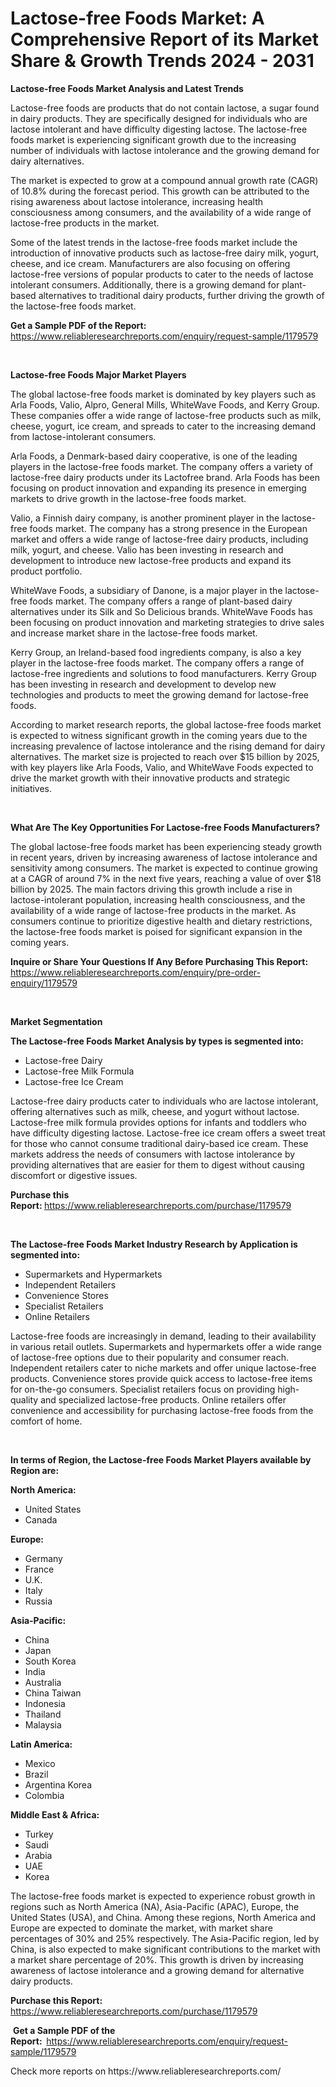 <p><h1>Lactose-free Foods Market: A Comprehensive Report of its Market Share & Growth Trends 2024 - 2031</h1></p><p><strong>Lactose-free Foods Market Analysis and Latest Trends</strong></p>
<p><p>Lactose-free foods are products that do not contain lactose, a sugar found in dairy products. They are specifically designed for individuals who are lactose intolerant and have difficulty digesting lactose. The lactose-free foods market is experiencing significant growth due to the increasing number of individuals with lactose intolerance and the growing demand for dairy alternatives. </p><p>The market is expected to grow at a compound annual growth rate (CAGR) of 10.8% during the forecast period. This growth can be attributed to the rising awareness about lactose intolerance, increasing health consciousness among consumers, and the availability of a wide range of lactose-free products in the market. </p><p>Some of the latest trends in the lactose-free foods market include the introduction of innovative products such as lactose-free dairy milk, yogurt, cheese, and ice cream. Manufacturers are also focusing on offering lactose-free versions of popular products to cater to the needs of lactose intolerant consumers. Additionally, there is a growing demand for plant-based alternatives to traditional dairy products, further driving the growth of the lactose-free foods market.</p></p>
<p><strong>Get a Sample PDF of the Report:&nbsp;</strong> <a href="https://www.reliableresearchreports.com/enquiry/request-sample/1179579">https://www.reliableresearchreports.com/enquiry/request-sample/1179579</a></p>
<p>&nbsp;</p>
<p><strong>Lactose-free Foods Major Market Players</strong></p>
<p><p>The global lactose-free foods market is dominated by key players such as Arla Foods, Valio, Alpro, General Mills, WhiteWave Foods, and Kerry Group. These companies offer a wide range of lactose-free products such as milk, cheese, yogurt, ice cream, and spreads to cater to the increasing demand from lactose-intolerant consumers.</p><p>Arla Foods, a Denmark-based dairy cooperative, is one of the leading players in the lactose-free foods market. The company offers a variety of lactose-free dairy products under its Lactofree brand. Arla Foods has been focusing on product innovation and expanding its presence in emerging markets to drive growth in the lactose-free foods market.</p><p>Valio, a Finnish dairy company, is another prominent player in the lactose-free foods market. The company has a strong presence in the European market and offers a wide range of lactose-free dairy products, including milk, yogurt, and cheese. Valio has been investing in research and development to introduce new lactose-free products and expand its product portfolio.</p><p>WhiteWave Foods, a subsidiary of Danone, is a major player in the lactose-free foods market. The company offers a range of plant-based dairy alternatives under its Silk and So Delicious brands. WhiteWave Foods has been focusing on product innovation and marketing strategies to drive sales and increase market share in the lactose-free foods market.</p><p>Kerry Group, an Ireland-based food ingredients company, is also a key player in the lactose-free foods market. The company offers a range of lactose-free ingredients and solutions to food manufacturers. Kerry Group has been investing in research and development to develop new technologies and products to meet the growing demand for lactose-free foods.</p><p>According to market research reports, the global lactose-free foods market is expected to witness significant growth in the coming years due to the increasing prevalence of lactose intolerance and the rising demand for dairy alternatives. The market size is projected to reach over $15 billion by 2025, with key players like Arla Foods, Valio, and WhiteWave Foods expected to drive the market growth with their innovative products and strategic initiatives.</p></p>
<p>&nbsp;</p>
<p><strong>What Are The Key Opportunities For Lactose-free Foods Manufacturers?</strong></p>
<p><p>The global lactose-free foods market has been experiencing steady growth in recent years, driven by increasing awareness of lactose intolerance and sensitivity among consumers. The market is expected to continue growing at a CAGR of around 7% in the next five years, reaching a value of over $18 billion by 2025. The main factors driving this growth include a rise in lactose-intolerant population, increasing health consciousness, and the availability of a wide range of lactose-free products in the market. As consumers continue to prioritize digestive health and dietary restrictions, the lactose-free foods market is poised for significant expansion in the coming years.</p></p>
<p><strong>Inquire or Share Your Questions If Any Before Purchasing This Report:</strong> <a href="https://www.reliableresearchreports.com/enquiry/pre-order-enquiry/1179579">https://www.reliableresearchreports.com/enquiry/pre-order-enquiry/1179579</a></p>
<p>&nbsp;</p>
<p><strong>Market Segmentation</strong></p>
<p><strong>The Lactose-free Foods Market Analysis by types is segmented into:</strong></p>
<p><ul><li>Lactose-free Dairy</li><li>Lactose-free Milk Formula</li><li>Lactose-free Ice Cream</li></ul></p>
<p><p>Lactose-free dairy products cater to individuals who are lactose intolerant, offering alternatives such as milk, cheese, and yogurt without lactose. Lactose-free milk formula provides options for infants and toddlers who have difficulty digesting lactose. Lactose-free ice cream offers a sweet treat for those who cannot consume traditional dairy-based ice cream. These markets address the needs of consumers with lactose intolerance by providing alternatives that are easier for them to digest without causing discomfort or digestive issues.</p></p>
<p><strong>Purchase this Report:&nbsp;</strong><a href="https://www.reliableresearchreports.com/purchase/1179579">https://www.reliableresearchreports.com/purchase/1179579</a></p>
<p>&nbsp;</p>
<p><strong>The Lactose-free Foods Market Industry Research by Application is segmented into:</strong></p>
<p><ul><li>Supermarkets and Hypermarkets</li><li>Independent Retailers</li><li>Convenience Stores</li><li>Specialist Retailers</li><li>Online Retailers</li></ul></p>
<p><p>Lactose-free foods are increasingly in demand, leading to their availability in various retail outlets. Supermarkets and hypermarkets offer a wide range of lactose-free options due to their popularity and consumer reach. Independent retailers cater to niche markets and offer unique lactose-free products. Convenience stores provide quick access to lactose-free items for on-the-go consumers. Specialist retailers focus on providing high-quality and specialized lactose-free products. Online retailers offer convenience and accessibility for purchasing lactose-free foods from the comfort of home.</p></p>
<p>&nbsp;</p>
<p><strong>In terms of Region, the Lactose-free Foods Market Players available by Region are:</strong></p>
<p>
    <p> <strong> North America: </strong>
        <ul>
            <li>United States</li>
            <li>Canada</li>
        </ul>
        </p> 
    <p> <strong> Europe: </strong>
        <ul>
            <li>Germany</li>
            <li>France</li>
            <li>U.K.</li>
            <li>Italy</li>
            <li>Russia</li>
        </ul>
        </p> 
    <p> <strong> Asia-Pacific: </strong>
        <ul>
            <li>China</li>
            <li>Japan</li>
            <li>South Korea</li>
            <li>India</li>
            <li>Australia</li>
            <li>China Taiwan</li>
            <li>Indonesia</li>
            <li>Thailand</li>
            <li>Malaysia</li>
        </ul>
        </p> 
    <p> <strong> Latin America: </strong>
        <ul>
            <li>Mexico</li>
            <li>Brazil</li>
            <li>Argentina Korea</li>
            <li>Colombia</li>
        </ul>
        </p> 
    <p> <strong> Middle East & Africa: </strong>
        <ul>
            <li>Turkey</li>
            <li>Saudi</li>
            <li>Arabia</li>
            <li>UAE</li>
            <li>Korea</li>
        </ul>
    </p>
    </p>
<p><p>The lactose-free foods market is expected to experience robust growth in regions such as North America (NA), Asia-Pacific (APAC), Europe, the United States (USA), and China. Among these regions, North America and Europe are expected to dominate the market, with market share percentages of 30% and 25% respectively. The Asia-Pacific region, led by China, is also expected to make significant contributions to the market with a market share percentage of 20%. This growth is driven by increasing awareness of lactose intolerance and a growing demand for alternative dairy products.</p></p>
<p><strong>Purchase this Report: </strong><a href="https://www.reliableresearchreports.com/purchase/1179579">https://www.reliableresearchreports.com/purchase/1179579</a></p>
<p>&nbsp;<strong>Get a Sample PDF of the Report:&nbsp;&nbsp;</strong><a href="https://www.reliableresearchreports.com/enquiry/request-sample/1179579">https://www.reliableresearchreports.com/enquiry/request-sample/1179579</a></p>
<p><strong></strong></p>
<p>Check more reports on https://www.reliableresearchreports.com/</p>